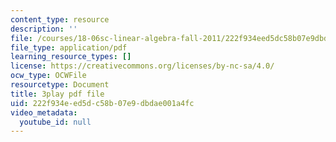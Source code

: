 ```yaml
---
content_type: resource
description: ''
file: /courses/18-06sc-linear-algebra-fall-2011/222f934eed5dc58b07e9dbdae001a4fc_GLFg2UBMAxc.pdf
file_type: application/pdf
learning_resource_types: []
license: https://creativecommons.org/licenses/by-nc-sa/4.0/
ocw_type: OCWFile
resourcetype: Document
title: 3play pdf file
uid: 222f934e-ed5d-c58b-07e9-dbdae001a4fc
video_metadata:
  youtube_id: null
---
```

